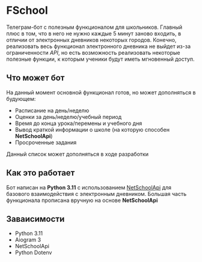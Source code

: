 # FSchool
Телеграм-бот с полезным функционалом для школьников. Главный плюс в том, что в него не нужно каждые 5 минут заново входить, в отличии от электронных дневников некоторых городов. Конечно, реализовать весь функционал электронного дневника не выйдет из-за ограниченности _API_, но есть возможность реализовать некоторые полезные функции, к которым ученики будут иметь мгновенный доступ.

## Что может бот
На данный момент основной функционал готов, но может дополняться в будующем:
- Расписание на день/неделю
- Оценки за день/неделю/учебный период
- Время до конца урока/перемены и учебного дня
- Вывод краткой информации о школе (на которую способен **NetSchoolApi**)
- Просроченные задания

Данный список может дополняться в ходе разработки

## Как это работает
Бот написан на **Python 3.11** с использованием [NetSchoolApi](https://netschoolapi.readthedocs.io/ru/latest/) для базового взаимодействия с электронным дневником. Большая часть функционала прописана вручную на основе **NetSchoolApi**

## Заваисимости

- Python 3.11
- Aiogram 3
- NetSchoolApi
- Python Dotenv
